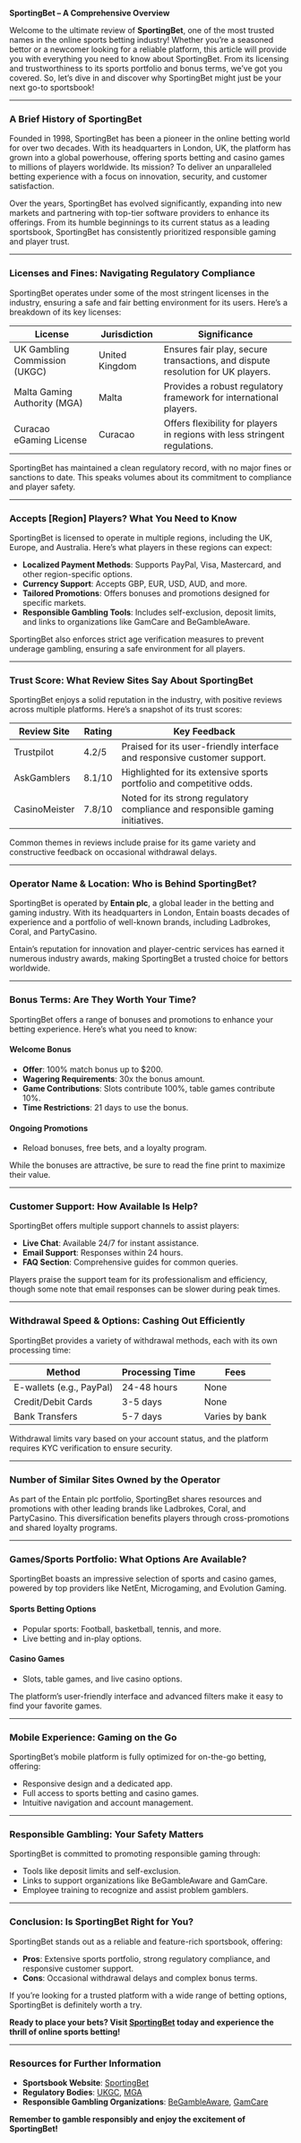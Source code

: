 **SportingBet – A Comprehensive Overview**  

Welcome to the ultimate review of **SportingBet**, one of the most trusted names in the online sports betting industry! Whether you’re a seasoned bettor or a newcomer looking for a reliable platform, this article will provide you with everything you need to know about SportingBet. From its licensing and trustworthiness to its sports portfolio and bonus terms, we’ve got you covered. So, let’s dive in and discover why SportingBet might just be your next go-to sportsbook!  

---

### **A Brief History of SportingBet**  

Founded in 1998, SportingBet has been a pioneer in the online betting world for over two decades. With its headquarters in London, UK, the platform has grown into a global powerhouse, offering sports betting and casino games to millions of players worldwide. Its mission? To deliver an unparalleled betting experience with a focus on innovation, security, and customer satisfaction.  

Over the years, SportingBet has evolved significantly, expanding into new markets and partnering with top-tier software providers to enhance its offerings. From its humble beginnings to its current status as a leading sportsbook, SportingBet has consistently prioritized responsible gaming and player trust.  

---

### **Licenses and Fines: Navigating Regulatory Compliance**  

SportingBet operates under some of the most stringent licenses in the industry, ensuring a safe and fair betting environment for its users. Here’s a breakdown of its key licenses:  

| **License**       | **Jurisdiction**       | **Significance**                                                                 |
|--------------------|------------------------|---------------------------------------------------------------------------------|
| UK Gambling Commission (UKGC) | United Kingdom         | Ensures fair play, secure transactions, and dispute resolution for UK players.  |
| Malta Gaming Authority (MGA)  | Malta                  | Provides a robust regulatory framework for international players.               |
| Curacao eGaming License       | Curacao                | Offers flexibility for players in regions with less stringent regulations.      |

SportingBet has maintained a clean regulatory record, with no major fines or sanctions to date. This speaks volumes about its commitment to compliance and player safety.  

---

### **Accepts [Region] Players? What You Need to Know**  

SportingBet is licensed to operate in multiple regions, including the UK, Europe, and Australia. Here’s what players in these regions can expect:  

- **Localized Payment Methods**: Supports PayPal, Visa, Mastercard, and other region-specific options.  
- **Currency Support**: Accepts GBP, EUR, USD, AUD, and more.  
- **Tailored Promotions**: Offers bonuses and promotions designed for specific markets.  
- **Responsible Gambling Tools**: Includes self-exclusion, deposit limits, and links to organizations like GamCare and BeGambleAware.  

SportingBet also enforces strict age verification measures to prevent underage gambling, ensuring a safe environment for all players.  

---

### **Trust Score: What Review Sites Say About SportingBet**  

SportingBet enjoys a solid reputation in the industry, with positive reviews across multiple platforms. Here’s a snapshot of its trust scores:  

| **Review Site**   | **Rating** | **Key Feedback**                                                                 |
|--------------------|------------|---------------------------------------------------------------------------------|
| Trustpilot         | 4.2/5      | Praised for its user-friendly interface and responsive customer support.        |
| AskGamblers        | 8.1/10     | Highlighted for its extensive sports portfolio and competitive odds.            |
| CasinoMeister      | 7.8/10     | Noted for its strong regulatory compliance and responsible gaming initiatives.  |

Common themes in reviews include praise for its game variety and constructive feedback on occasional withdrawal delays.  

---

### **Operator Name & Location: Who is Behind SportingBet?**  

SportingBet is operated by **Entain plc**, a global leader in the betting and gaming industry. With its headquarters in London, Entain boasts decades of experience and a portfolio of well-known brands, including Ladbrokes, Coral, and PartyCasino.  

Entain’s reputation for innovation and player-centric services has earned it numerous industry awards, making SportingBet a trusted choice for bettors worldwide.  

---

### **Bonus Terms: Are They Worth Your Time?**  

SportingBet offers a range of bonuses and promotions to enhance your betting experience. Here’s what you need to know:  

#### **Welcome Bonus**  
- **Offer**: 100% match bonus up to $200.  
- **Wagering Requirements**: 30x the bonus amount.  
- **Game Contributions**: Slots contribute 100%, table games contribute 10%.  
- **Time Restrictions**: 21 days to use the bonus.  

#### **Ongoing Promotions**  
- Reload bonuses, free bets, and a loyalty program.  

While the bonuses are attractive, be sure to read the fine print to maximize their value.  

---

### **Customer Support: How Available Is Help?**  

SportingBet offers multiple support channels to assist players:  

- **Live Chat**: Available 24/7 for instant assistance.  
- **Email Support**: Responses within 24 hours.  
- **FAQ Section**: Comprehensive guides for common queries.  

Players praise the support team for its professionalism and efficiency, though some note that email responses can be slower during peak times.  

---

### **Withdrawal Speed & Options: Cashing Out Efficiently**  

SportingBet provides a variety of withdrawal methods, each with its own processing time:  

| **Method**         | **Processing Time** | **Fees**          |
|--------------------|---------------------|-------------------|
| E-wallets (e.g., PayPal) | 24-48 hours         | None              |
| Credit/Debit Cards | 3-5 days            | None              |
| Bank Transfers     | 5-7 days            | Varies by bank    |

Withdrawal limits vary based on your account status, and the platform requires KYC verification to ensure security.  

---

### **Number of Similar Sites Owned by the Operator**  

As part of the Entain plc portfolio, SportingBet shares resources and promotions with other leading brands like Ladbrokes, Coral, and PartyCasino. This diversification benefits players through cross-promotions and shared loyalty programs.  

---

### **Games/Sports Portfolio: What Options Are Available?**  

SportingBet boasts an impressive selection of sports and casino games, powered by top providers like NetEnt, Microgaming, and Evolution Gaming.  

#### **Sports Betting Options**  
- Popular sports: Football, basketball, tennis, and more.  
- Live betting and in-play options.  

#### **Casino Games**  
- Slots, table games, and live casino options.  

The platform’s user-friendly interface and advanced filters make it easy to find your favorite games.  

---

### **Mobile Experience: Gaming on the Go**  

SportingBet’s mobile platform is fully optimized for on-the-go betting, offering:  
- Responsive design and a dedicated app.  
- Full access to sports betting and casino games.  
- Intuitive navigation and account management.  

---

### **Responsible Gambling: Your Safety Matters**  

SportingBet is committed to promoting responsible gaming through:  
- Tools like deposit limits and self-exclusion.  
- Links to support organizations like BeGambleAware and GamCare.  
- Employee training to recognize and assist problem gamblers.  

---

### **Conclusion: Is SportingBet Right for You?**  

SportingBet stands out as a reliable and feature-rich sportsbook, offering:  
- **Pros**: Extensive sports portfolio, strong regulatory compliance, and responsive customer support.  
- **Cons**: Occasional withdrawal delays and complex bonus terms.  

If you’re looking for a trusted platform with a wide range of betting options, SportingBet is definitely worth a try.  

**Ready to place your bets? Visit [SportingBet](https://sports.sportingbet.com) today and experience the thrill of online sports betting!**  

---

### **Resources for Further Information**  
- **Sportsbook Website**: [SportingBet](https://sports.sportingbet.com)  
- **Regulatory Bodies**: [UKGC](https://www.gamblingcommission.gov.uk), [MGA](https://www.mga.org.mt)  
- **Responsible Gambling Organizations**: [BeGambleAware](https://www.begambleaware.org), [GamCare](https://www.gamcare.org.uk)  

**Remember to gamble responsibly and enjoy the excitement of SportingBet!**